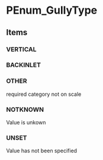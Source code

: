 # PEnum_GullyType

## Items

### VERTICAL


### BACKINLET


### OTHER
required category not on scale

### NOTKNOWN
Value is unkown

### UNSET
Value has not been specified
